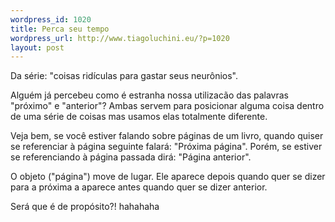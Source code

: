 ```yaml
--- 
wordpress_id: 1020
title: Perca seu tempo
wordpress_url: http://www.tiagoluchini.eu/?p=1020
layout: post
---
```

Da série: "coisas ridículas para gastar seus neurônios".

Alguém já percebeu como é estranha nossa utilizacão das palavras "próximo" e "anterior"? Ambas servem para posicionar alguma coisa dentro de uma série de coisas mas usamos elas totalmente diferente.

Veja bem, se você estiver falando sobre páginas de um livro, quando quiser se referenciar à página seguinte falará: "Próxima página". Porém, se estiver se referenciando à página passada dirá: "Página anterior".

O objeto ("página") move de lugar. Ele aparece depois quando quer se dizer para a próxima a aparece antes quando quer se dizer anterior.

Será que é de propósito?! hahahaha
